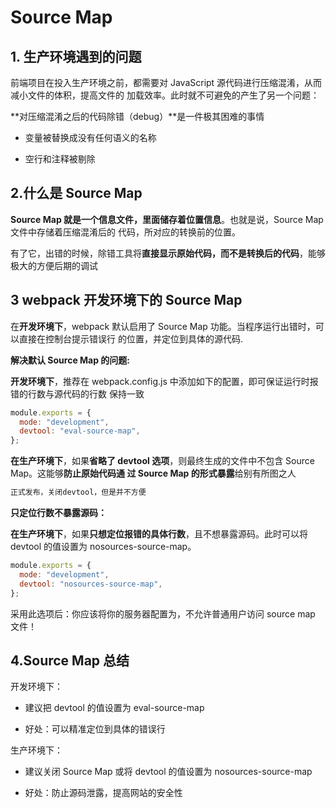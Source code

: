 # Source Map

## 1. 生产环境遇到的问题

前端项目在投入生产环境之前，都需要对 JavaScript 源代码进行压缩混淆，从而减小文件的体积，提高文件的 加载效率。此时就不可避免的产生了另一个问题：

**对压缩混淆之后的代码除错（debug）**是一件极其困难的事情

- 变量被替换成没有任何语义的名称

- 空行和注释被剔除

## 2.什么是 Source Map

**Source Map 就是一个信息文件，里面储存着位置信息**。也就是说，Source Map 文件中存储着压缩混淆后的 代码，所对应的转换前的位置。

有了它，出错的时候，除错工具将**直接显示原始代码，而不是转换后的代码**，能够极大的方便后期的调试

## 3 webpack 开发环境下的 Source Map

在**开发环境下**，webpack 默认启用了 Source Map 功能。当程序运行出错时，可以直接在控制台提示错误行 的位置，并定位到具体的源代码.

**解决默认 Source Map 的问题:**

**开发环境下**，推荐在 webpack.config.js 中添加如下的配置，即可保证运行时报错的行数与源代码的行数 保持一致

```js
module.exports = {
  mode: "development",
  devtool: "eval-source-map",
};
```

**在生产环境下**，如果**省略了 devtool 选项**，则最终生成的文件中不包含 Source Map。这能够**防止原始代码通 过 Source Map 的形式暴露**给别有所图之人

```js
正式发布，关闭devtool，但是并不方便
```

**只定位行数不暴露源码：**

**在生产环境下**，如果**只想定位报错的具体行数**，且不想暴露源码。此时可以将 devtool 的值设置为 nosources-source-map。

```js
module.exports = {
  mode: "development",
  devtool: "nosources-source-map",
};
```

采用此选项后：你应该将你的服务器配置为，不允许普通用户访问 source map 文件！

## 4.Source Map 总结

开发环境下：

- 建议把 devtool 的值设置为 eval-source-map

- 好处：可以精准定位到具体的错误行

生产环境下：

- 建议关闭 Source Map 或将 devtool 的值设置为 nosources-source-map

- 好处：防止源码泄露，提高网站的安全性
